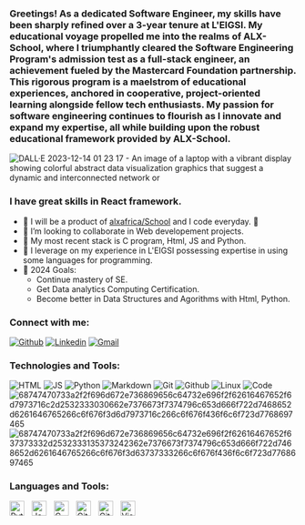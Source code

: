 ### Greetings! As a dedicated Software Engineer, my skills have been sharply refined over a 3-year tenure at L'EIGSI. My educational voyage propelled me into the realms of ALX-School, where I triumphantly cleared the Software Engineering Program's admission test as a full-stack engineer, an achievement fueled by the Mastercard Foundation partnership. This rigorous program is a maelstrom of educational experiences, anchored in cooperative, project-oriented learning alongside fellow tech enthusiasts. My passion for software engineering continues to flourish as I innovate and expand my expertise, all while building upon the robust educational framework provided by ALX-School.



![DALL·E 2023-12-14 01 23 17 - An image of a laptop with a vibrant display showing colorful abstract data visualization graphics that suggest a dynamic and interconnected network or](https://github.com/mohammedchakir/alx-higher_level_programming/assets/129831433/e8d4634b-d6e5-4f06-9deb-b36e10666b37)



### I have great skills in React framework.

- 🌱 I will be a product of [alxafrica/School](https://www.alxafrica.com/) and I code everyday. 🤣
- 👯 I’m looking to collaborate in Web developement projects.
- 🤣 My most recent stack is C program, Html, JS and Python.
- 🤣 I leverage on my experience in L'EIGSI possessing expertise in using some languages for programming.
- 🥅 2024 Goals: 
    - Continue mastery of SE.
    - Get Data analytics Computing Certification.
    - Become better in Data Structures and Agorithms with Html, Python.




### Connect with me:

[![Github](https://img.shields.io/badge/Github-000000?&style=for-the-badge&logo=github&logoColor=white)](https://github.com/mohammedchakir)
[![Linkedin](https://img.shields.io/badge/linkedin-%230077B5.svg?&style=for-the-badge&logo=linkedin&logoColor=white)](https://www.linkedin.com/in/mohammed-chakir-zerrouki-540163213/)
[![Gmail](https://img.shields.io/badge/gmail-D14836?&style=for-the-badge&logo=gmail&logoColor=white)](https://mail.google.com/mail/u/0/#inbox)


### Technologies and Tools:

![HTML](https://img.shields.io/badge/html5-%23E34F26.svg?style=for-the-badge&logo=html5&logoColor=white) ![JS](https://img.shields.io/badge/javascript-%23323330.svg?style=for-the-badge&logo=javascript&logoColor=%23F7DF1E) 
![Python](https://img.shields.io/badge/python-%2314354C.svg?style=for-the-badge&logo=python&logoColor=white) ![Markdown](https://img.shields.io/badge/markdown-%23000000.svg?style=for-the-badge&logo=markdown&logoColor=white)
![Git](https://img.shields.io/badge/git-%23F05033.svg?style=for-the-badge&logo=git&logoColor=white)  ![Github](https://img.shields.io/badge/github-%23121011.svg?style=for-the-badge&logo=github&logoColor=white) 
![Linux](https://img.shields.io/badge/Linux-FCC624?style=for-the-badge&logo=linux&logoColor=black) ![Code](https://img.shields.io/badge/VisualStudioCode-0078d7.svg?style=for-the-badge&logo=visual-studio-code&logoColor=white)
![68747470733a2f2f696d672e736869656c64732e696f2f62616467652f6d7973716c2d2532333030662e7376673f7374796c653d666f722d7468652d6261646765266c6f676f3d6d7973716c266c6f676f436f6c6f723d7768697465](https://github.com/mohammedchakir/alx-higher_level_programming/assets/129831433/5e7d2431-3b0b-46a4-8d37-e91d37b239f6)
![68747470733a2f2f696d672e736869656c64732e696f2f62616467652f637373332d2532333135373242362e7376673f7374796c653d666f722d7468652d6261646765266c6f676f3d63737333266c6f676f436f6c6f723d7768697465](https://github.com/mohammedchakir/alx-higher_level_programming/assets/129831433/98800f73-343a-40c0-8d6a-8127b06e134b)


### Languages and Tools:
<img align="left" alt="Python" width="26px" src="https://cdn.jsdelivr.net/gh/devicons/devicon/icons/python/python-original.svg" style="padding-right:10px;" />
<img align="left" alt="JavaScript" width="26px" src="https://cdn.jsdelivr.net/gh/devicons/devicon/icons/javascript/javascript-original.svg" style="padding-right:10px;" />
<img align="left" alt="C" width="26px" src="https://cdn.jsdelivr.net/gh/devicons/devicon/icons/c/c-original.svg" style="padding-right:10px;" />
<img align="left" alt="Git" width="26px" src="https://cdn.jsdelivr.net/gh/devicons/devicon/icons/git/git-original.svg" style="padding-right:10px;" />
<img align="left" alt="GitHub" width="26px" src="https://user-images.githubusercontent.com/3369400/139447912-e0f43f33-6d9f-45f8-be46-2df5bbc91289.png" style="padding-right:10px;" />
<img align="left" alt="Visual Studio Code" width="26px" src="https://cdn.jsdelivr.net/gh/devicons/devicon/icons/vscode/vscode-original.svg" style="padding-right:10px;" />



